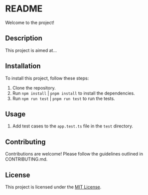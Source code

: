 # README

Welcome to the project!

## Description

This project is aimed at...

## Installation

To install this project, follow these steps:

1. Clone the repository.
2. Run `npm install` | `pnpm install` to install the dependencies.
3. Run `npm run test` | `pnpm run test` to run the tests.

## Usage

1. Add test cases to the `app.test.ts` file in the `test` directory.

## Contributing

Contributions are welcome! Please follow the guidelines outlined in CONTRIBUTING.md.

## License

This project is licensed under the [MIT License](LICENSE).
